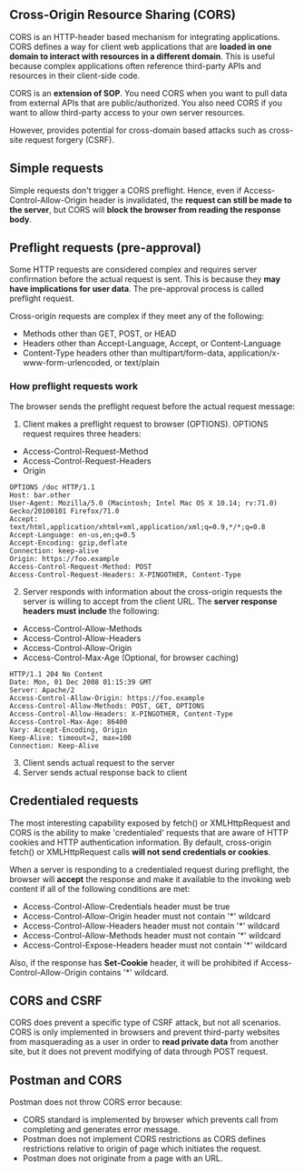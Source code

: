 ## Cross-Origin Resource Sharing (CORS)

CORS is an HTTP-header based mechanism for integrating applications. CORS defines a way for client web applications that are **loaded in one domain to interact with resources in a different domain**. This is useful because complex applications often reference third-party APIs and resources in their client-side code.

CORS is an **extension of SOP**. You need CORS when you want to pull data from external APIs that are public/authorized. You also need CORS if you want to allow third-party access to your own server resources.

However, provides potential for cross-domain based attacks such as cross-site request forgery (CSRF).

## Simple requests

Simple requests don't trigger a CORS preflight. Hence, even if Access-Control-Allow-Origin header is invalidated, the **request can still be made to the server**, but CORS will **block the browser from reading the response body**.

## Preflight requests (pre-approval)

Some HTTP requests are considered complex and requires server confirmation before the actual request is sent. This is because they **may have implications for user data**. The pre-approval process is called preflight request.

Cross-origin requests are complex if they meet any of the following:

- Methods other than GET, POST, or HEAD
- Headers other than Accept-Language, Accept, or Content-Language
- Content-Type headers other than multipart/form-data, application/x-www-form-urlencoded, or text/plain

### How preflight requests work

The browser sends the preflight request before the actual request message:

1. Client makes a preflight request to browser (OPTIONS). OPTIONS request requires three headers:

- Access-Control-Request-Method
- Access-Control-Request-Headers
- Origin

```http
OPTIONS /doc HTTP/1.1
Host: bar.other
User-Agent: Mozilla/5.0 (Macintosh; Intel Mac OS X 10.14; rv:71.0) Gecko/20100101 Firefox/71.0
Accept: text/html,application/xhtml+xml,application/xml;q=0.9,*/*;q=0.8
Accept-Language: en-us,en;q=0.5
Accept-Encoding: gzip,deflate
Connection: keep-alive
Origin: https://foo.example
Access-Control-Request-Method: POST
Access-Control-Request-Headers: X-PINGOTHER, Content-Type
```

2. Server responds with information about the cross-origin requests the server is willing to accept from the client URL. The **server response headers must include** the following:

- Access-Control-Allow-Methods
- Access-Control-Allow-Headers
- Access-Control-Allow-Origin
- Access-Control-Max-Age (Optional, for browser caching)

```http
HTTP/1.1 204 No Content
Date: Mon, 01 Dec 2008 01:15:39 GMT
Server: Apache/2
Access-Control-Allow-Origin: https://foo.example
Access-Control-Allow-Methods: POST, GET, OPTIONS
Access-Control-Allow-Headers: X-PINGOTHER, Content-Type
Access-Control-Max-Age: 86400
Vary: Accept-Encoding, Origin
Keep-Alive: timeout=2, max=100
Connection: Keep-Alive
```

3. Client sends actual request to the server
4. Server sends actual response back to client

## Credentialed requests

The most interesting capability exposed by fetch() or XMLHttpRequest and CORS is the ability to make 'credentialed' requests that are aware of HTTP cookies and HTTP authentication information. By default, cross-origin fetch() or XMLHttpRequest calls **will not send credentials or cookies**.

When a server is responding to a credentialed request during preflight, the browser will **accept** the response and make it available to the invoking web content if all of the following conditions are met:

- Access-Control-Allow-Credentials header must be true
- Access-Control-Allow-Origin header must not contain '\*' wildcard
- Access-Control-Allow-Headers header must not contain '\*' wildcard
- Access-Control-Allow-Methods header must not contain '\*' wildcard
- Access-Control-Expose-Headers header must not contain '\*' wildcard

Also, if the response has **Set-Cookie** header, it will be prohibited if Access-Control-Allow-Origin contains '\*' wildcard.

## CORS and CSRF

CORS does prevent a specific type of CSRF attack, but not all scenarios. CORS is only implemented in browsers and prevent third-party websites from masquerading as a user in order to **read private data** from another site, but it does not prevent modifying of data through POST request.

## Postman and CORS

Postman does not throw CORS error because:

- CORS standard is implemented by browser which prevents call from completing and generates error message.
- Postman does not implement CORS restrictions as CORS defines restrictions relative to origin of page which initiates the request.
- Postman does not originate from a page with an URL.
